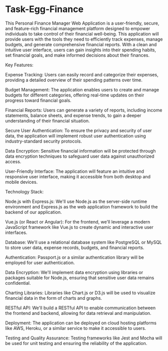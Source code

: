 # Task-Egg-Finance
This Personal Finance Manager Web Application is a user-friendly, secure, and feature-rich financial management platform designed to empower individuals to take control of their financial well-being. This application will provide users with the tools they need to efficiently track expenses, manage budgets, and generate comprehensive financial reports. With a clean and intuitive user interface, users can gain insights into their spending habits, set financial goals, and make informed decisions about their finances.

Key Features:

Expense Tracking: Users can easily record and categorize their expenses, providing a detailed overview of their spending patterns over time.

Budget Management: The application enables users to create and manage budgets for different categories, offering real-time updates on their progress toward financial goals.

Financial Reports: Users can generate a variety of reports, including income statements, balance sheets, and expense trends, to gain a deeper understanding of their financial situation.

Secure User Authentication: To ensure the privacy and security of user data, the application will implement robust user authentication using industry-standard security protocols.

Data Encryption: Sensitive financial information will be protected through data encryption techniques to safeguard user data against unauthorized access.

User-Friendly Interface: The application will feature an intuitive and responsive user interface, making it accessible from both desktop and mobile devices.

Technology Stack:

Node.js with Express.js: We'll use Node.js as the server-side runtime environment and Express.js as the web application framework to build the backend of our application.

Vue.js (or React or Angular): For the frontend, we'll leverage a modern JavaScript framework like Vue.js to create dynamic and interactive user interfaces.

Database: We'll use a relational database system like PostgreSQL or MySQL to store user data, expense records, budgets, and financial reports.

Authentication: Passport.js or a similar authentication library will be employed for user authentication.

Data Encryption: We'll implement data encryption using libraries or packages suitable for Node.js, ensuring that sensitive user data remains confidential.

Charting Libraries: Libraries like Chart.js or D3.js will be used to visualize financial data in the form of charts and graphs.

RESTful API: We'll build a RESTful API to enable communication between the frontend and backend, allowing for data retrieval and manipulation.

Deployment: The application can be deployed on cloud hosting platforms like AWS, Heroku, or a similar service to make it accessible to users.

Testing and Quality Assurance: Testing frameworks like Jest and Mocha will be used for unit testing and ensuring the reliability of the application.
